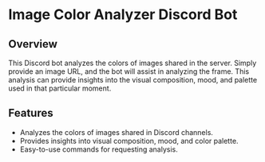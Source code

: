 # Image Color Analyzer Discord Bot

## Overview
This Discord bot analyzes the colors of images shared in the server. Simply provide an image URL, and the bot will assist in analyzing the frame. This analysis can provide insights into the visual composition, mood, and palette used in that particular moment.

## Features
- Analyzes the colors of images shared in Discord channels.
- Provides insights into visual composition, mood, and color palette.
- Easy-to-use commands for requesting analysis.
